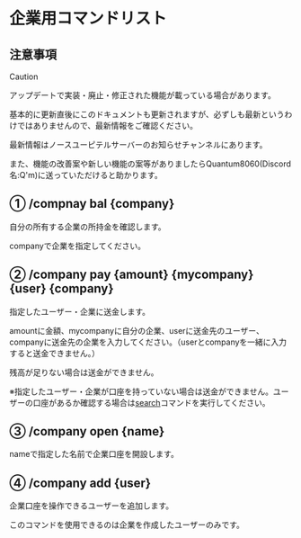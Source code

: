 # 企業用コマンドリスト

## 注意事項
> [!CAUTION]
> アップデートで実装・廃止・修正された機能が載っている場合があります。
>
> 基本的に更新直後にこのドキュメントも更新されますが、必ずしも最新というわけではありませんので、最新情報をご確認ください。
>
> 最新情報はノースユーピテルサーバーのお知らせチャンネルにあります。
>
> また、機能の改善案や新しい機能の案等がありましたらQuantum8060(Discord名:Q'm)に送っていただけると助かります。

## ① /compnay bal \{company\}

自分の所有する企業の所持金を確認します。

companyで企業を指定してください。


## ② /company pay \{amount\} \{mycompany\} \{user\} \{company\}

指定したユーザー・企業に送金します。

amountに金額、mycompanyに自分の企業、userに送金先のユーザー、companyに送金先の企業を入力してください。（userとcompanyを一緒に入力すると送金できません。）

残高が足りない場合は送金ができません。

※指定したユーザー・企業が口座を持っていない場合は送金ができません。ユーザーの口座があるか確認する場合は[search](https://github.com/Quantum8060-org/North-Jupiter-BOT-docs/blob/main/docs/COMMANDS.md#-search-user)コマンドを実行してください。


## ③ /company open \{name\}

nameで指定した名前で企業口座を開設します。


## ④ /company add \{user\}

企業口座を操作できるユーザーを追加します。

このコマンドを使用できるのは企業を作成したユーザーのみです。